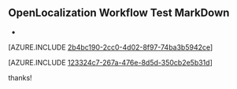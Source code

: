 ## OpenLocalization Workflow Test MarkDown
* 

[AZURE.INCLUDE [2b4bc190-2cc0-4d02-8f97-74ba3b5942ce](calleeMd1.md)]



[AZURE.INCLUDE [123324c7-267a-476e-8d5d-350cb2e5b31d](calleeMd2.md)]

 
thanks!